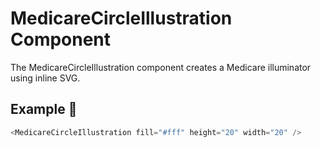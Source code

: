 # MedicareCircleIllustration Component

The MedicareCircleIllustration component creates a Medicare illuminator using inline SVG.

## Example 🚀

```javascript
<MedicareCircleIllustration fill="#fff" height="20" width="20" />
```
